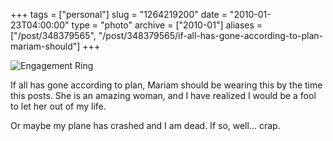 +++
tags = ["personal"]
slug = "1264219200"
date = "2010-01-23T04:00:00"
type = "photo"
archive = ["2010-01"]
aliases = ["/post/348379565", "/post/348379565/if-all-has-gone-according-to-plan-mariam-should"]
+++

![Engagement Ring][1]

If all has gone according to plan, Mariam should be wearing this by the
time this posts.  She is an amazing woman, and I have realized I would be
a fool to let her out of my life.

Or maybe my plane has crashed and I am dead. If so, well... crap.

[1]: http://41.media.tumblr.com/tumblr_kwnyeoIlyu1qaxyu1o1_1280.jpg
